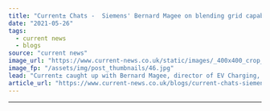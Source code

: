 ```yaml
---
title: "​Current± Chats -  Siemens' Bernard Magee on blending grid capabilities with e-mobility"
date: "2021-05-26"
tags: 
  - current news
  - blogs
source: "current news"
image_url: "https://www.current-news.co.uk/static/images/_400x400_crop_center-center/siemens-ubitricity-electric-avenue-lamppost-charging.jpg"
image_fp: "/assets/img/post_thumbnails/46.jpg"
lead: "​Current± caught up with Bernard Magee, director of EV Charging, Siemens UK&I, to talk about on-street charging in London and the edge that Siemens' grid capabilities gives it for e-mobility."
article_url: "https://www.current-news.co.uk/blogs/current-chats-siemens-bernard-magee-on-blending-grid-capabilities-with-e-mobility?utm_source=rss-feeds&utm_medium=rss&utm_campaign=rss"
---
```


---
